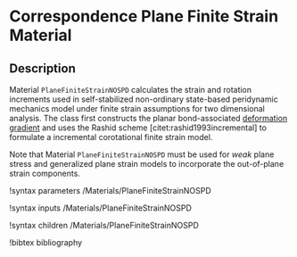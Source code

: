# Correspondence Plane Finite Strain Material

## Description

Material `PlaneFiniteStrainNOSPD` calculates the strain and rotation increments used in self-stabilized non-ordinary state-based peridynamic mechanics model under finite strain assumptions for two dimensional analysis. The class first constructs the planar bond-associated [deformation gradient](peridynamics/DeformationGradients.md) and uses the Rashid scheme [citet:rashid1993incremental] to formulate a incremental corotational finite strain model.

Note that Material `PlaneFiniteStrainNOSPD` must be used for _weak_ plane stress and generalized plane strain models to incorporate the out-of-plane strain components.

!syntax parameters /Materials/PlaneFiniteStrainNOSPD

!syntax inputs /Materials/PlaneFiniteStrainNOSPD

!syntax children /Materials/PlaneFiniteStrainNOSPD

!bibtex bibliography
